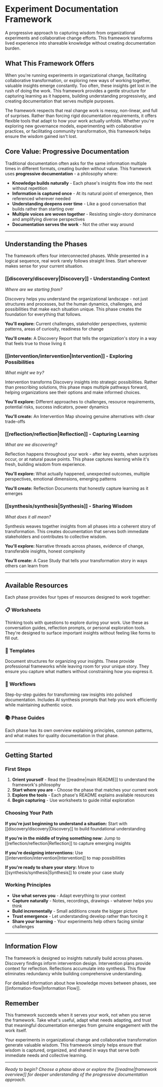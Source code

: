 # Experiment Documentation Framework

A progressive approach to capturing wisdom from organizational experiments and collaborative change efforts. This framework transforms lived experience into shareable knowledge without creating documentation burden.

## What This Framework Offers

When you're running experiments in organizational change, facilitating collaborative transformation, or exploring new ways of working together, valuable insights emerge constantly. Too often, these insights get lost in the rush of doing the work. This framework provides a gentle structure for capturing learning as it happens, building understanding progressively, and creating documentation that serves multiple purposes.

The framework respects that real change work is messy, non-linear, and full of surprises. Rather than forcing rigid documentation requirements, it offers flexible tools that adapt to how your work actually unfolds. Whether you're exploring new governance models, experimenting with collaborative practices, or facilitating community transformation, this framework helps ensure the wisdom gained isn't lost.

## Core Value: Progressive Documentation

Traditional documentation often asks for the same information multiple times in different formats, creating burden without value. This framework uses **progressive documentation** - a philosophy where:

- **Knowledge builds naturally** - Each phase's insights flow into the next without repetition
- **Information is captured once** - At its natural point of emergence, then referenced wherever needed
- **Understanding deepens over time** - Like a good conversation that builds rather than starting over
- **Multiple voices are woven together** - Resisting single-story dominance and amplifying diverse perspectives
- **Documentation serves the work** - Not the other way around

---

## Understanding the Phases

The framework offers four interconnected phases. While presented in a logical sequence, real work rarely follows straight lines. Start wherever makes sense for your current situation.

### [[discovery/discovery|Discovery]] - Understanding Context
*Where are we starting from?*

Discovery helps you understand the organizational landscape - not just structures and processes, but the human dynamics, challenges, and possibilities that make each situation unique. This phase creates the foundation for everything that follows.

**You'll explore:** Current challenges, stakeholder perspectives, systemic patterns, areas of curiosity, readiness for change

**You'll create:** A Discovery Report that tells the organization's story in a way that feels true to those living it

### [[intervention/intervention|Intervention]] - Exploring Possibilities  
*What might we try?*

Intervention transforms Discovery insights into strategic possibilities. Rather than prescribing solutions, this phase maps multiple pathways forward, helping organizations see their options and make informed choices.

**You'll explore:** Different approaches to challenges, resource requirements, potential risks, success indicators, power dynamics

**You'll create:** An Intervention Map showing genuine alternatives with clear trade-offs

### [[reflection/reflection|Reflection]] - Capturing Learning
*What are we discovering?*

Reflection happens throughout your work - after key events, when surprises occur, or at natural pause points. This phase captures learning while it's fresh, building wisdom from experience.

**You'll explore:** What actually happened, unexpected outcomes, multiple perspectives, emotional dimensions, emerging patterns

**You'll create:** Reflection Documents that honestly capture learning as it emerges

### [[synthesis/synthesis|Synthesis]] - Sharing Wisdom
*What does it all mean?*

Synthesis weaves together insights from all phases into a coherent story of transformation. This creates documentation that serves both immediate stakeholders and contributes to collective wisdom.

**You'll explore:** Narrative threads across phases, evidence of change, transferable insights, honest complexity

**You'll create:** A Case Study that tells your transformation story in ways others can learn from

---

## Available Resources

Each phase provides four types of resources designed to work together:

### 📋 Worksheets
Thinking tools with questions to explore during your work. Use these as conversation guides, reflection prompts, or personal exploration tools. They're designed to surface important insights without feeling like forms to fill out.

### 📄 Templates  
Document structures for organizing your insights. These provide professional frameworks while leaving room for your unique story. They ensure you capture what matters without constraining how you express it.

### 🔄 Workflows
Step-by-step guides for transforming raw insights into polished documentation. Includes AI synthesis prompts that help you work efficiently while maintaining authentic voice.

### 📚 Phase Guides
Each phase has its own overview explaining principles, common patterns, and what makes for quality documentation in that phase.

---

## Getting Started

### First Steps
1. **Orient yourself** - Read the [[readme|main README]] to understand the framework's philosophy
2. **Start where you are** - Choose the phase that matches your current work
3. **Explore the tools** - Each phase's README explains available resources
4. **Begin capturing** - Use worksheets to guide initial exploration

### Choosing Your Path

**If you're just beginning to understand a situation:**
Start with [[discovery/discovery|Discovery]] to build foundational understanding

**If you're in the middle of trying something new:**
Jump to [[reflection/reflection|Reflection]] to capture emerging insights

**If you're designing interventions:**
Use [[intervention/intervention|Intervention]] to map possibilities

**If you're ready to share your story:**
Move to [[synthesis/synthesis|Synthesis]] to create your case study

### Working Principles

- **Use what serves you** - Adapt everything to your context
- **Capture naturally** - Notes, recordings, drawings - whatever helps you think
- **Build incrementally** - Small additions create the bigger picture
- **Trust emergence** - Let understanding develop rather than forcing it
- **Share your learning** - Your experiments help others facing similar challenges

---

## Information Flow

The framework is designed so insights naturally build across phases. Discovery findings inform intervention design. Intervention plans provide context for reflection. Reflections accumulate into synthesis. This flow eliminates redundancy while building comprehensive understanding.

For detailed information about how knowledge moves between phases, see [[information-flow|Information Flow]].

## Remember

This framework succeeds when it serves your work, not when you serve the framework. Take what's useful, adapt what needs adapting, and trust that meaningful documentation emerges from genuine engagement with the work itself.

Your experiments in organizational change and collaborative transformation generate valuable wisdom. This framework simply helps ensure that wisdom is captured, organized, and shared in ways that serve both immediate needs and collective learning.

---

*Ready to begin? Choose a phase above or explore the [[readme|framework overview]] for deeper understanding of the progressive documentation approach.*